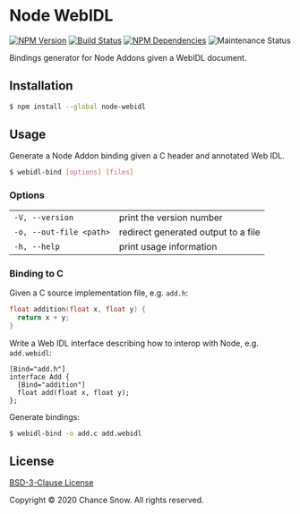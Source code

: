 # Node WebIDL

[![NPM Version][npm-image]][npm-url] [![Build Status][ci-image]][ci-url] [![NPM Dependencies][deps-image]][deps-url] ![Maintenance Status][maintain-image]

Bindings generator for Node Addons given a WebIDL document.

## Installation

```sh
$ npm install --global node-webidl
```

## Usage

Generate a Node Addon binding given a C header and annotated Web IDL.

```sh
$ webidl-bind [options] [files]
```

### Options

| | |
| -------------------------- | --- |
| `-V, --version`            | print the version number  |
| `-o, --out-file <path>`    | redirect generated output to a file |
| `-h, --help`               | print usage information |

### Binding to C

Given a C source implementation file, e.g. `add.h`:

```c
float addition(float x, float y) {
  return x + y;
}
```

Write a Web IDL interface describing how to interop with Node, e.g. `add.webidl`:

```webidl
[Bind="add.h"]
interface Add {
  [Bind="addition"]
  float add(float x, float y);
};
```

Generate bindings:

```sh
$ webidl-bind -o add.c add.webidl
```

## License

[BSD-3-Clause License](https://opensource.org/licenses/BSD-3-Clause)

Copyright &copy; 2020 Chance Snow. All rights reserved.

[npm-url]: https://npmjs.org/package/node-webidl
[npm-image]: https://badge.fury.io/js/node-webidl.svg
[ci-url]: https://github.com/chances/node-webidl/actions
[ci-image]: https://img.shields.io/github/workflow/status/chances/node-webidl/Node%20WebIDL%20CI/master?logo=github
[deps-url]: https://david-dm.org/chances/node-webidl
[deps-image]: https://img.shields.io/david/chances/node-webidl.svg
[deps-dev-url]: https://david-dm.org/chances/node-webidl#info=devDependencies
[deps-dev-image]: https://img.shields.io/david/dev/chances/node-webidl.svg
[maintain-image]: https://img.shields.io/maintenance/yes/2020.svg
